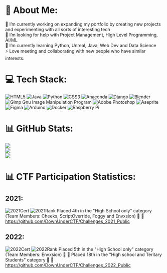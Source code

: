 # 💫 About Me:
🔭 I’m currently working on expanding my portfolio by creating new projects and experimenting with all sorts of interesting tech<br>🤝 I’m looking for help with Project Management, High Level Programming, AI/ML<br>🌱 I’m currently learning Python, Unreal, Java, Web Dev and Data Science<br>⚡ Love meeting and collaborating with new people who have similar interests.


# 💻 Tech Stack:
![HTML5](https://img.shields.io/badge/html5-%23E34F26.svg?style=plastic&logo=html5&logoColor=white) ![Java](https://img.shields.io/badge/java-%23ED8B00.svg?style=plastic&logo=java&logoColor=white) ![Python](https://img.shields.io/badge/python-3670A0?style=plastic&logo=python&logoColor=ffdd54) ![CSS3](https://img.shields.io/badge/css3-%231572B6.svg?style=plastic&logo=css3&logoColor=white) ![Anaconda](https://img.shields.io/badge/Anaconda-%2344A833.svg?style=plastic&logo=anaconda&logoColor=white) ![Django](https://img.shields.io/badge/django-%23092E20.svg?style=plastic&logo=django&logoColor=white) ![Blender](https://img.shields.io/badge/blender-%23F5792A.svg?style=plastic&logo=blender&logoColor=white) ![Gimp Gnu Image Manipulation Program](https://img.shields.io/badge/Gimp-657D8B?style=plastic&logo=gimp&logoColor=FFFFFF) ![Adobe Photoshop](https://img.shields.io/badge/adobephotoshop-%2331A8FF.svg?style=plastic&logo=adobephotoshop&logoColor=white) ![Aseprite](https://img.shields.io/badge/Aseprite-FFFFFF?style=plastic&logo=Aseprite&logoColor=#7D929E) 	![Figma](https://img.shields.io/badge/figma-%23F24E1E.svg?style=plastic&logo=figma&logoColor=white) ![Arduino](https://img.shields.io/badge/-Arduino-00979D?style=plastic&logo=Arduino&logoColor=white) ![Docker](https://img.shields.io/badge/docker-%230db7ed.svg?style=plastic&logo=docker&logoColor=white) ![Raspberry Pi](https://img.shields.io/badge/-RaspberryPi-C51A4A?style=plastic&logo=Raspberry-Pi)
# 📊 GitHub Stats:
![](https://github-readme-stats.vercel.app/api?username=Envxsion&theme=dark&hide_border=false&include_all_commits=true&count_private=true)<br/>
![](https://github-readme-streak-stats.herokuapp.com/?user=Envxsion&theme=dark&hide_border=false)<br/>
![](https://github-readme-stats.vercel.app/api/top-langs/?username=Envxsion&theme=dark&hide_border=false&include_all_commits=true&count_private=true&layout=compact)

# 📊 CTF Participation Statistics:
## 2021:
![2021Cert](https://s3.us-west-2.amazonaws.com/secure.notion-static.com/68f67d75-254a-4389-8cfe-dcd51845826b/ductf-certificate-2021-Bits-N-Bytes.jpg?X-Amz-Algorithm=AWS4-HMAC-SHA256&X-Amz-Content-Sha256=UNSIGNED-PAYLOAD&X-Amz-Credential=AKIAT73L2G45EIPT3X45%2F20220925%2Fus-west-2%2Fs3%2Faws4_request&X-Amz-Date=20220925T095414Z&X-Amz-Expires=86400&X-Amz-Signature=3a66c5233b40247df2f55775caff21a8e5ca9e9ede189621c6882c56b131fbf9&X-Amz-SignedHeaders=host&response-content-disposition=filename%20%3D"ductf-certificate-2021-Bits-N%27-Bytes.jpg"&x-id=GetObject)
![2021Rank](https://s3.us-west-2.amazonaws.com/secure.notion-static.com/f74c4425-a28a-490e-8713-b7ae68602916/Untitled.png?X-Amz-Algorithm=AWS4-HMAC-SHA256&X-Amz-Content-Sha256=UNSIGNED-PAYLOAD&X-Amz-Credential=AKIAT73L2G45EIPT3X45%2F20220925%2Fus-west-2%2Fs3%2Faws4_request&X-Amz-Date=20220925T095426Z&X-Amz-Expires=86400&X-Amz-Signature=4147d0bbc5437f6fcdd47967995bf36730084fc65783b42a7c88226754cbbb55&X-Amz-SignedHeaders=host&response-content-disposition=filename%20%3D"Untitled.png"&x-id=GetObject)
Placed 4th in the "High School only" category (Team Members: Cheeks, ScriptOverride, Foggy and Envxsion) 🦾 🚩
https://github.com/DownUnderCTF/Challenges_2021_Public

## 2022:
![2022Cert](https://s3.us-west-2.amazonaws.com/secure.notion-static.com/ca28d6c5-f7ba-451b-91f8-90f6cbb47cd5/Untitled.png?X-Amz-Algorithm=AWS4-HMAC-SHA256&X-Amz-Content-Sha256=UNSIGNED-PAYLOAD&X-Amz-Credential=AKIAT73L2G45EIPT3X45%2F20220925%2Fus-west-2%2Fs3%2Faws4_request&X-Amz-Date=20220925T095517Z&X-Amz-Expires=86400&X-Amz-Signature=72ea903a1a2a7be74bc6e815425c3526d51504aaeb8cc647db51bd2861f950b3&X-Amz-SignedHeaders=host&response-content-disposition=filename%20%3D"Untitled.png"&x-id=GetObject)
![2022Rank](https://s3.us-west-2.amazonaws.com/secure.notion-static.com/bf654f88-ccc8-4de3-9a3c-dc44d5f64101/2022%21.png?X-Amz-Algorithm=AWS4-HMAC-SHA256&X-Amz-Content-Sha256=UNSIGNED-PAYLOAD&X-Amz-Credential=AKIAT73L2G45EIPT3X45%2F20220925%2Fus-west-2%2Fs3%2Faws4_request&X-Amz-Date=20220925T095534Z&X-Amz-Expires=86400&X-Amz-Signature=a2e899cfcdd060f71e703856c7d27ee7f7c08336923120f97d4c27ffbcfee69e&X-Amz-SignedHeaders=host&response-content-disposition=filename%20%3D"2022%21.png"&x-id=GetObject)
Placed 5th in the "High School only" category (Team Members: Envxsion) 🦾 🚩
Placed 18th in the "High school and Teritary Students" category 🦾 🚩
https://github.com/DownUnderCTF/Challenges_2022_Public
